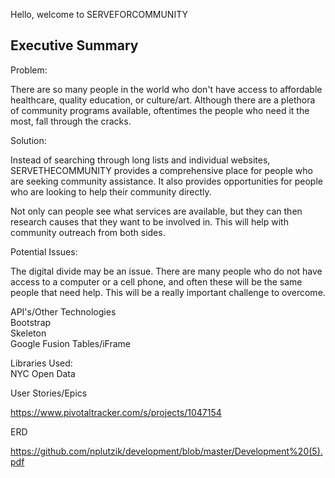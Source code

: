 Hello, welcome to SERVEFORCOMMUNITY

Executive Summary
----------------------------------------------------------------------------------------------------------------------


Problem:

There are so many people in the world who don't have access to affordable healthcare, quality education, or culture/art. Although there are a plethora of community programs available, oftentimes the people who need it the most, fall through the cracks. 


Solution:

Instead of searching through long lists and individual websites, SERVETHECOMMUNITY provides a comprehensive place for people who are seeking community assistance. It also provides opportunities for people who are looking to help their community directly.

Not only can people see what services are available, but they can then research causes that they want to be involved in. This will help with community outreach from both sides.


Potential Issues:

The digital divide may be an issue. There are many people who do not have access to a computer or a cell phone, and often these will be the same people that need help. This will be a really important challenge to overcome.



API's/Other Technologies
<br>
Bootstrap<br>
Skeleton<br>
Google Fusion Tables/iFrame


Libraries Used:
<br>
NYC Open Data


User Stories/Epics

https://www.pivotaltracker.com/s/projects/1047154


ERD

https://github.com/nplutzik/development/blob/master/Development%20(5).pdf
